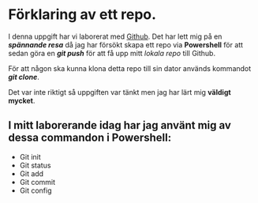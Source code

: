 # Förklaring av ett repo.

I denna uppgift har vi laborerat med [Github](www.github.com).
Det har lett mig på en **_spännande resa_** då jag har försökt skapa ett repo via **Powershell** för att sedan göra en **_git push_** för att få upp mitt _lokala repo_ till Github. 

För att någon ska kunna klona detta repo till sin dator används kommandot **_git clone_**.

Det var inte riktigt så uppgiften var tänkt men jag har lärt mig **väldigt mycket**.

## I mitt laborerande idag har jag använt mig av dessa commandon i Powershell:

* Git init
* Git status
* Git add
* Git commit
* Git config

